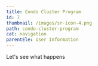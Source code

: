 ```yaml
---
title: Condo Cluster Program
id: 7
thumbnail: /images/sr-icon-4.png
path: condo-cluster-program
cat: navigation
parentEle: User Information
---
```

Let's see what happens
